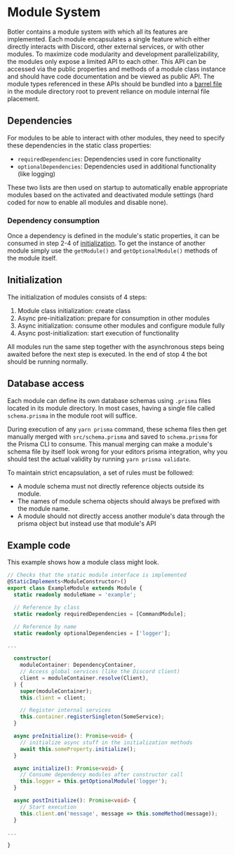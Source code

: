 # Module System

Botler contains a module system with which all its features are implemented. Each module encapsulates a single feature which either directly interacts with Discord, other external services, or with other modules. To maximize code modularity and development parallelizability, the modules only expose a limited API to each other. This API can be accessed via the public properties and methods of a module class instance and should have code documentation and be viewed as public API. The module types referenced in these APIs should be bundled into a [barrel file](https://basarat.gitbook.io/typescript/main-1/barrel) in the module directory root to prevent reliance on module internal file placement.

## Dependencies

For modules to be able to interact with other modules, they need to specify these dependencies in the static class properties:

- `requiredDependencies`: Dependencies used in core functionality
- `optionalDependencies`: Dependencies used in additional functionality (like logging)

These two lists are then used on startup to automatically enable appropriate modules based on the activated and deactivated module settings (hard coded for now to enable all modules and disable none).

### Dependency consumption

Once a dependency is defined in the module's static properties, it can be consumed in step 2-4 of [initialization](#initialization). To get the instance of another module simply use the `getModule()` and `getOptionalModule()` methods of the module itself.

## Initialization

The initialization of modules consists of 4 steps:

1. Module class initialization: create class
2. Async pre-initialization: prepare for consumption in other modules
3. Async initialization: consume other modules and configure module fully
4. Async post-initialization: start execution of functionality

All modules run the same step together with the asynchronous steps being awaited before the next step is executed.
In the end of stop 4 the bot should be running normally.

## Database access

Each module can define its own database schemas using `.prisma` files located in its module directory. In most cases, having a single file called `schema.prisma` in the module root will suffice.

During execution of any `yarn prisma` command, these schema files then get manually merged with `src/schema.prisma` and saved to `schema.prisma` for the Prisma CLI to consume. This manual merging can make a module's schema file by itself look wrong for your editors prisma integration, why you should test the actual validity by running `yarn prisma validate`.

To maintain strict encapsulation, a set of rules must be followed:

- A module schema must not directly reference objects outside its module.
- The names of module schema objects should always be prefixed with the module name.
- A module should not directly access another module's data through the prisma object but instead use that module's API

## Example code

This example shows how a module class might look.

```ts
// Checks that the static module interface is implemented
@StaticImplements<ModuleConstructor>()
export class ExampleModule extends Module {
  static readonly moduleName = 'example';

  // Reference by class
  static readonly requiredDependencies = [CommandModule];

  // Reference by name
  static readonly optionalDependencies = ['logger'];

...

  constructor(
    moduleContainer: DependencyContainer,
    // Access global services (like the Discord client)
    client = moduleContainer.resolve(Client),
  ) {
    super(moduleContainer);
    this.client = client;

    // Register internal services
    this.container.registerSingleton(SomeService);
  }

  async preInitialize(): Promise<void> {
    // initialize async stuff in the initialization methods
    await this.someProperty.initialize();
  }

  async initialize(): Promise<void> {
    // Consume dependency modules after constructor call
    this.logger = this.getOptionalModule('logger');
  }

  async postInitialize(): Promise<void> {
    // Start execution
    this.client.on('message', message => this.someMethod(message));
  }

...

}
```
